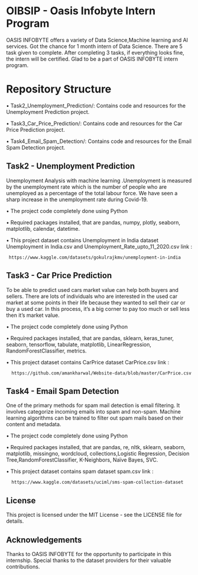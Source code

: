 # OIBSIP - Oasis Infobyte Intern Program
OASIS INFOBYTE offers a variety of Data Science,Machine learning and AI services. Got the chance for 1 month intern of Data Science.
There are 5 task given to complete. After completing 3 tasks, if everything looks fine, the intern will be certified. Glad to be a part of OASIS INFOBYTE intern program.
# Repository Structure
• Task2_Unemployment_Prediction/: Contains code and resources for the Unemployment Prediction project.

• Task3_Car_Price_Prediction/: Contains code and resources for the Car Price Prediction project.

• Task4_Email_Spam_Detection/: Contains code and resources for the Email Spam Detection project.
## Task2 - Unemployment Prediction
Unemployment Analysis with machine learning .Unemployment is measured by the unemployment rate which is the number of people who are unemployed as a percentage of the total labour force. We have seen a sharp increase in the unemployment rate during Covid-19.

• The project code completely done using Python 

• Required packages installed, that are pandas, numpy, plotly, seaborn, matplotlib, calendar, datetime.

•	This project dataset contains  Unemployment in India dataset Unemployment in India.csv and Unemployment_Rate_upto_11_2020.csv link :

     https://www.kaggle.com/datasets/gokulrajkmv/unemployment-in-india
## Task3 - Car Price Prediction
To be able to predict used cars market value can help both buyers and sellers. There are lots of individuals who are interested in the used car market at some points in their life because they wanted to sell their car or buy a used car. In this process, it’s a big corner to pay too much or sell less then it’s market value.

• The project code completely done using Python

• Required packages installed, that are pandas, sklearn, keras_tuner, seaborn, tensorflow, tabulate, matplotlib, LinearRegression, RandomForestClassifier, metrics.

•	This project dataset contains CarPrice dataset CarPrice.csv link :

      https://github.com/amankharwal/Website-data/blob/master/CarPrice.csv
## Task4 - Email Spam Detection
One of the primary methods for spam mail detection is email filtering. It involves categorize incoming emails into spam and non-spam. Machine learning algorithms can be trained to filter out spam mails based on their content and metadata.

• The project code completely done using Python

• Required packages installed, that are pandas, re, nltk, sklearn, seaborn, matplotlib, missingno, wordcloud, collections,Logistic Regression, Decision Tree,RandomForestClassifier, K-Neighbors, Naïve Bayes, SVC.

•	This project dataset contains spam dataset spam.csv link :

      https://www.kaggle.com/datasets/uciml/sms-spam-collection-dataset
## License
This project is licensed under the MIT License - see the LICENSE file for details.

## Acknowledgements
Thanks to OASIS INFOBYTE for the opportunity to participate in this internship.
Special thanks to the dataset providers for their valuable contributions.
